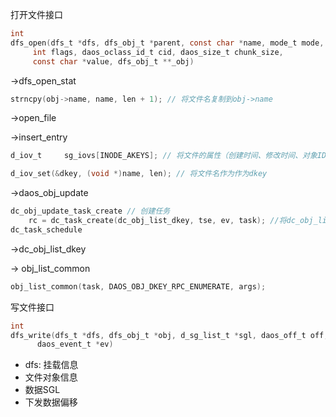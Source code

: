 打开文件接口

```c
int
dfs_open(dfs_t *dfs, dfs_obj_t *parent, const char *name, mode_t mode,
	 int flags, daos_oclass_id_t cid, daos_size_t chunk_size,
	 const char *value, dfs_obj_t **_obj)
```

->dfs_open_stat

```c
strncpy(obj->name, name, len + 1); // 将文件名复制到obj->name
```

->open_file

->insert_entry

```c
d_iov_t		sg_iovs[INODE_AKEYS]; // 将文件的属性（创建时间、修改时间、对象ID）等插入到该结构体中，该结构体表现为sgl->iov

d_iov_set(&dkey, (void *)name, len); // 将文件名作为作为dkey


```

->daos_obj_update

```c
dc_obj_update_task_create // 创建任务
    rc = dc_task_create(dc_obj_list_dkey, tse, ev, task); //将dc_obj_list_dkey进行事件调度
dc_task_schedule
```

->dc_obj_list_dkey

-> obj_list_common

```c
obj_list_common(task, DAOS_OBJ_DKEY_RPC_ENUMERATE, args);
```



写文件接口

```c
int
dfs_write(dfs_t *dfs, dfs_obj_t *obj, d_sg_list_t *sgl, daos_off_t off,
	  daos_event_t *ev)
```

* dfs: 挂载信息
* 文件对象信息
* 数据SGL
* 下发数据偏移

